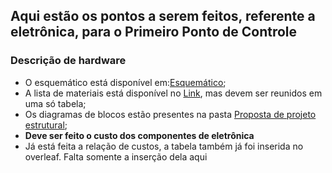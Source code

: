## Aqui estão os pontos a serem feitos, referente a eletrônica, para o Primeiro Ponto de Controle  
### Descrição de hardware
* O esquemático está disponível em:[Esquemático](https://github.com/PI1-2024-1/PI1-KATIAU-docs/blob/main/docs/Eletronica/Esquemáticos/Segundo%20esquemático/Esquemático%20K.A.T.I.A.U.pdf);
* A lista de materiais está disponível no [Link](https://docs.google.com/spreadsheets/d/1sDdubN9efsVytDW5zOyZzP0-bHc8JpHvrAddTQ-esXk/edit?usp=sharing), mas devem ser reunidos em uma só tabela;
* Os diagramas de blocos estão presentes na pasta [Proposta de projeto estrutural](https://pi1-2024-1.github.io/PI1-KATIAU-docs/Eletronica/Proposta%20de%20projeto%20estrutural/proposta/);
* **Deve ser feito o custo dos componentes de eletrônica**
* Já está feita a relação de custos, a tabela também já foi inserida no overleaf. Falta somente a inserção dela aqui
